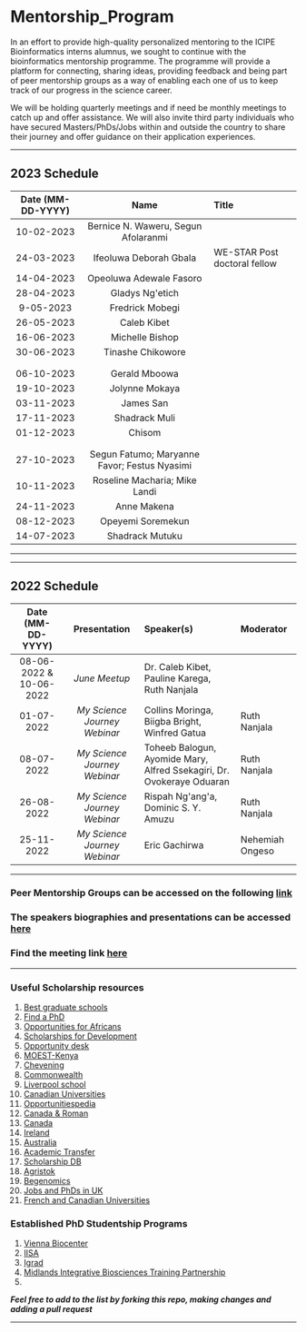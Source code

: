
# Mentorship_Program

In an effort to provide high-quality personalized mentoring to the ICIPE Bioinformatics interns alumnus, we sought to continue with the bioinformatics mentorship programme. The programme will provide a platform for connecting, sharing ideas, providing feedback and being part of peer mentorship groups as a way of enabling each one of us to keep track of our progress in the science career.

We will be holding quarterly meetings and if need be monthly meetings to catch up and offer assistance. We will also invite third party individuals who have secured Masters/PhDs/Jobs within and outside the country to share their journey and offer guidance on their application experiences.

---

2023 Schedule
---
Date (MM-DD-YYYY)| Name | Title
:---: | :---: | :---
10-02-2023 | Bernice N. Waweru, Segun Afolaranmi |  
24-03-2023| Ifeoluwa Deborah Gbala | WE-STAR Post doctoral fellow
14-04-2023| Opeoluwa Adewale Fasoro |  
28-04-2023| Gladys Ng'etich  | 
9-05-2023| Fredrick Mobegi | 
26-05-2023| Caleb Kibet | 
16-06-2023| Michelle Bishop | 
30-06-2023| Tinashe Chikowore | 
||
||
06-10-2023| Gerald Mboowa | 
19-10-2023| Jolynne Mokaya | 
03-11-2023| James San | 
17-11-2023| Shadrack Muli | 
01-12-2023| Chisom | 
||
||
27-10-2023|  Segun Fatumo; Maryanne Favor; Festus Nyasimi | 
10-11-2023|  Roseline Macharia; Mike Landi |
24-11-2023| Anne Makena | 
08-12-2023| Opeyemi Soremekun | 
14-07-2023| Shadrack Mutuku | 

---
---

2022 Schedule
---
Date (MM-DD-YYYY)| Presentation | Speaker(s) | Moderator
:---: | :---: | :--- | :---
08-06-2022 & 10-06-2022 | *June Meetup* | Dr. Caleb Kibet, Pauline Karega, Ruth Nanjala | 
01-07-2022| *My Science Journey Webinar* | Collins Moringa, Biigba Bright, Winfred Gatua | Ruth Nanjala
08-07-2022| *My Science Journey Webinar* | Toheeb Balogun, Ayomide Mary, Alfred Ssekagiri,  Dr. Ovokeraye Oduaran | Ruth Nanjala
26-08-2022| *My Science Journey Webinar* | Rispah Ng'ang'a, Dominic S. Y. Amuzu | Ruth Nanjala
25-11-2022| *My Science Journey Webinar* | Eric Gachirwa | Nehemiah Ongeso
---



### Peer Mentorship Groups can be accessed on the following [link](https://github.com/mbbu/Mentorship_Program/blob/main/Peer-Mentorship-Groups.md)


### The speakers biographies and presentations can be accessed [here](https://github.com/mbbu/Mentorship_Program/blob/main/Speakers_Profiles.md)


### Find the meeting link [here](https://teams.microsoft.com/l/meetup-join/19%3a6887c23962c248a89124009c0cef2fe9%40thread.tacv2/1634224213244?context=%7b%22Tid%22%3a%22a4e98fb5-57d9-4b97-b7b2-60ab87e9a234%22%2c%22Oid%22%3a%226c8af0b1-c61b-49ce-9ee9-2dbbcb9d6bed%22%7d)

---

### Useful Scholarship resources
1. [Best graduate schools](https://www.usnews.com/best-graduate-schools) 
2. [Find a PhD](https://www.findaphd.com/) 
3. [Opportunities for Africans](https://www.opportunitiesforafricans.com/)
4. [Scholarships for Development](https://www.scholars4dev.com/)
5. [Opportunity desk](https://opportunitydesk.org/)
6. [MOEST-Kenya](https://www.education.go.ke/)
7. [Chevening](https://www.chevening.org/scholarships/application-timeline/)
8. [Commonwealth](https://www.ucl.ac.uk/scholarships/commonwealth-shared-scholarship-scheme)
9. [Liverpool school](https://www.lshtm.ac.uk/study/fees-and-funding/funding-scholarships/masters-funding)
10. [Canadian Universities](https://opportunitydesk.info/masters-scholarships-in-canada/)
11. [Opportunitiespedia](https://opportunitiespedia.com/british-council-scholarships-2022-23-without-ielts-fully-funded/)
12. [Canada & Roman](https://greatyop.com/fully-funded-scholarships-for-international-students/)
13. [Canada](https://mccallmacbainscholars.org)
14. [Ireland](https://www.irishaidfellowships.ie/strands/ireland-fellows-programme-africa)
15. [Australia](https://opportunitiespedia.com/university-of-south-australia-scholarships/)
16. [Academic Transfer](https://www.academictransfer.com/en/jobs/)
18. [Scholarship DB](https://scholarshipdb.net/)
19. [Agristok](https://agristok.blogspot.com)
20. [Begenomics](http://www.begenomics.com/phdscholarship/)
21. [Jobs and PhDs in UK](https://www.jobs.ac.uk/)
22. [French and Canadian Universities](https://www.mastere.tn)

### Established PhD Studentship Programs
1. [Vienna Biocenter](https://www.viennabiocenter.org/)
2. [IISA](https://phd.pages.ist.ac.at/funding-and-awards/)
3. [Igrad](https://www.igrad-plant.hhu.de/)
4. [Midlands Integrative Biosciences Training Partnership](https://warwick.ac.uk/fac/cross_fac/mibtp/about_mibtp/)
5. 

_**Feel free to add to the list by forking this repo, making changes and adding a pull request**_

---










